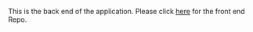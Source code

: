 This is the back end of the application. Please click [here](https://github.com/demonorez/super-superstitions-front-end) for the front end Repo.